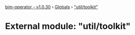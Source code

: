 [bim-operator - v1.0.30](../README.md) › [Globals](../globals.md) › ["util/toolkit"](_util_toolkit_.md)

# External module: "util/toolkit"


